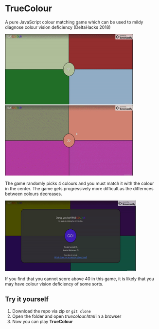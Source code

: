 # TrueColour
A pure JavaScript colour matching game which can be used to mildy diagnose colour vision deficiency (DeltaHacks 2018)

<img src="https://github.com/NishanthRaveendran/TrueColour/blob/master/gif1.gif" width="420" height="230">  <img src="https://github.com/NishanthRaveendran/TrueColour/blob/master/gif2.gif" width="420" height="230"> 

The game randomly picks 4 colours and you must match it with the colour in the center. 
The game gets progressively more difficult as the differnces between colours decreases. 

<img src="https://github.com/NishanthRaveendran/TrueColour/blob/master/gif3.gif" width="430" height="230">

If you find that you cannot score above 40 in this game, it is likely that you may have colour vision deficiency of some sorts.

## Try it yourself
1. Download the repo via zip or `git clone`
2. Open the folder and open *truecolour.html* in a browser
3. Now you can play **TrueColour**
